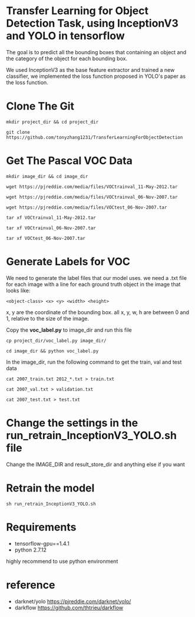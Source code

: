 # Transfer Learning for Object Detection Task, using InceptionV3 and YOLO in tensorflow
The goal is to predict all the bounding boxes that containing an object and the category of the object for each bounding box.

We used InceptionV3 as the base feature extractor and trained a new classifier, we implemented the loss function proposed in YOLO's paper as the loss function.


# Clone The Git
`mkdir project_dir && cd project_dir`

`git clone https://github.com/tonyzhang1231/TransferLearningForObjectDetection`

# Get The Pascal VOC Data

`mkdir image_dir && cd image_dir`

`wget https://pjreddie.com/media/files/VOCtrainval_11-May-2012.tar`

`wget https://pjreddie.com/media/files/VOCtrainval_06-Nov-2007.tar`

`wget https://pjreddie.com/media/files/VOCtest_06-Nov-2007.tar`

`tar xf VOCtrainval_11-May-2012.tar`

`tar xf VOCtrainval_06-Nov-2007.tar`

`tar xf VOCtest_06-Nov-2007.tar`


# Generate Labels for VOC
We need to generate the label files that our model uses. we need a .txt file for each image with a line for each ground truth object in the image that looks like:

`<object-class> <x> <y> <width> <height>`

x, y are the coordinate of the bounding box. all x, y, w, h are between 0 and 1, relative to the size of the image.

Copy the __voc_label.py__ to image_dir and run this file

`cp project_dir/voc_label.py image_dir/`

`cd image_dir && python voc_label.py`

In the image_dir, run the following command to get the train, val and test data

`cat 2007_train.txt 2012_*.txt > train.txt`

`cat 2007_val.txt > validation.txt`

`cat 2007_test.txt > test.txt`

# Change the settings in the run_retrain_InceptionV3_YOLO.sh file
Change the IMAGE_DIR and result_store_dir and anything else if you want

# Retrain the model
`sh run_retrain_InceptionV3_YOLO.sh`

# Requirements
- tensorflow-gpu==1.4.1
- python 2.7.12

highly recommend to use python environment


# reference
- darknet/yolo  https://pjreddie.com/darknet/yolo/
- darkflow   https://github.com/thtrieu/darkflow
